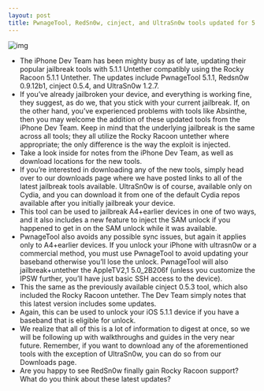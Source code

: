 ```yaml
---
layout: post
title: PwnageTool, RedSn0w, cinject, and UltraSn0w tools updated for 5.1.1 untether capability
---
```

![img](http://media.idownloadblog.com/wp-content/uploads/2011/12/PwnageTool.jpg)
* The iPhone Dev Team has been mighty busy as of late, updating their popular jailbreak tools with 5.1.1 Untether compatibly using the Rocky Racoon 5.1.1 Untether. The updates include PwnageTool 5.1.1, Redsn0w 0.9.12b1, cinject 0.5.4, and UltraSn0w 1.2.7.
* If you’ve already jailbroken your device, and everything is working fine, they suggest, as do we, that you stick with your current jailbreak. If, on the other hand, you’ve experienced problems with tools like Absinthe, then you may welcome the addition of these updated tools from the iPhone Dev Team. Keep in mind that the underlying jailbreak is the same across all tools; they all utilize the Rocky Racoon untether where appropriate; the only difference is the way the exploit is injected.
* Take a look inside for notes from the iPhone Dev Team, as well as download locations for the new tools.
* If you’re interested in downloading any of the new tools, simply head over to our downloads page where we have posted links to all of the latest jailbreak tools available. UltraSn0w is of course, available only on Cydia, and you can download it from one of the default Cydia repos available after you initially jailbreak your device.
* This tool can be used to jailbreak A4+earlier devices in one of two ways, and it also includes a new feature to inject the SAM unlock if you happened to get in on the SAM unlock while it was available.
* PwnageTool also avoids any possible sync issues, but again it applies only to A4+earlier devices. If you unlock your iPhone with ultrasn0w or a commercial method, you must use PwnageTool to avoid updating your baseband otherwise you’ll lose the unlock. PwnageTool will also jailbreak+untether the AppleTV2,1 5.0_2B206f (unless you customize the IPSW further, you’ll have just basic SSH access to the device).
* This the same as the previously available cinject 0.5.3 tool, which also included the Rocky Racoon untether. The Dev Team simply notes that this latest version includes some updates.
* Again, this can be used to unlock your iOS 5.1.1 device if you have a baseband that is eligible for unlock.
* We realize that all of this is a lot of information to digest at once, so we will be following up with walkthroughs and guides in the very near future. Remember, if you want to download any of the aforementioned tools with the exception of UltraSn0w, you can do so from our Downloads page.
* Are you happy to see RedSn0w finally gain Rocky Racoon support? What do you think about these latest updates?


